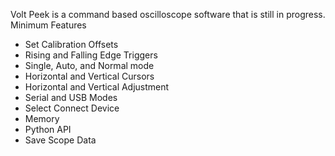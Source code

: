 Volt Peek is a command based oscilloscope software that is still in progress.
Minimum Features
- Set Calibration Offsets
- Rising and Falling Edge Triggers
- Single, Auto, and Normal mode
- Horizontal and Vertical Cursors
- Horizontal and Vertical Adjustment
- Serial and USB Modes
- Select Connect Device
- Memory
- Python API
- Save Scope Data
